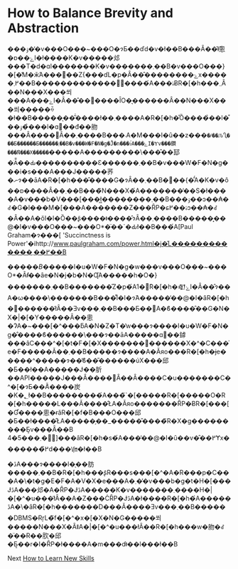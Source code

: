 # How to Balance Brevity and Abstraction
[//]: # (Version:1.0.0)
���ۉ��̓v���O���~���O�ɂƂ��ďd�v�ł��B���Ȃ��͂ǂ̂悤�ɒ��ۓI�ł����K�v�����邩���T�d�ɑI�������K�v�������܂��B�v���O���}�[�̔M�ӂ́A���΂��Ζ{���ɗL�p�Ȃ��̂��������ۓx�����߂܂��B�������������̒����́A���ۂɃR�[�h���܂܂Ȃ��N���X���쐬���A���ۓI�Ȃ��̂��񋟂����ȊO�͉������Ȃ��N���X���쐬�����ꍇ�ł��B�����̖��͂͗����ł��܂����A�R�[�h�̊Ȍ����̉��l�͒��ۉ��̉��l�ɑ΂��đ��肳���Ȃ����΂Ȃ��܂����B���܁A�M���I�ȗ��z���`�҂��ԈႢ���Ƃ������Ƃ������܂��B�v���W�F�N�g�̊J�n���ɂ́A���ۓI�Ɏv���鑽���̃N���X�����`�����A���������\���̂��邷�ׂĂ̎��Ԃ����������Ɛ������܂��B�v���W�F�N�g���i�s���A���J�����荞�ނɂ��āA�R�[�h���̂����G�ɂȂ��܂��B�֐��{�̂́A�K�v�ȏ��ɒ����Ȃ��܂��B���̃N���X�́A�������̕��S�ł����A�v���b�V���[���ł͖��������܂��B���ۉ��ɔ��₳�ꂽ�G�l���M�[���A�������Z���ȒP�ɕۂ��߂ɔ��₳�ꂽ�Ȃ��A�ŏI�I�Ȍ��ʂ͂����ǂ����̂ɂȂ��܂����B�����͓��@�I�v���O���~���O*�̈��`�Ԃł��B���́A[Paul Graham�ɂ���[ 'Succinctness is Power'�ihttp://www.paulgraham.com/power.html�j�̋L�������������߂��܂��B

*�����B��*���I�u�W�F�N�g�w���v���O���~���O*�Ȃǂ֗̕��ȃe�N�j�b�N�Ɋ֘A�����h�O�}�������܂��B�������̋Z�p�́A1�̃R�[�h�𒊏ۓI�Ȃ��̂ɂ��A�ω����\�������B���͌l�I�ɂ́A�����̓��@�I�ȃR�[�h�𐶐����ׂ��ł͂Ȃ��Ǝv���܂��B���Ƃ��΁A�ϐ����̂��G�N�X�|�[�Y�����Ȃ��悤�ɁA�~���[�^���ƃA�N�Z�T�̔w���ɂ����I�u�W�F�N�g�̐����ϐ������\���ɂ��āA�����ɑ΂��鏬���ȃC���^�[�t�F�[�X�������󂯓������X�^�C���͗e�F�����Ă��܂��B�����ɂ����A�Ăяo���R�[�h�ɉe�����^�����ɂ��̕ϐ��̎������ύX���邱�Ƃ��ł��A�����Ɉ��肵��API�����J���Ȃ����΂Ȃ��Ȃ����C�u�������C�^�[�ɂƂ��Ă͂����炭�K�؂ł��B���������́A���̃`�[�����R�[�����O�R�[�h�����L���Ă����̂ŁA�Ăяo�������ȒP�ɃR�[���[�Ɠ����悤�ɍăR�[�f�B���O���邱�Ƃ��ł����̂ŁA�����̗��_�����̌����̃R�X�g���������Ƃ͎v���Ȃ��B 4�܂���5�̗]���ȃR�[�h�s�́A���̓��@�I�ȗ��v�̂��߂Ɏx�������߂̏d���㏞�ł��B

�ڐA���ɂ����l�̖��肪�����܂��B�R�[�h���ʂ̃R���s���[�^�A�R���p�C���A�\�t�g�E�F�A�V�X�e���A�܂��̓v���b�g�t�H�[���ɈڐA���邩�A�ȒP�ɈڐA�����K�v�������܂����H�|�[�^�u���ł͂Ȃ��A�Z���ĊȒP�ɈڐA�ł����R�[�h�́A�����ڐA�\�ȃR�[�h�������D���Ă����Ǝv���܂��B������DBMS�ɌŗL�̃f�[�^�x�[�X�N�G�����쐬�����N���X�ȂǁA�|�[�^�u���łȂ��R�[�h���w�肳�ꂽ�̈��Ɍ��肷�邱�Ƃ͔��r�I�ȒP�ł����A�m���ɗǂ��l���ł��B

Next [How to Learn New Skills](06-How-to-Learn-New-Skills.md)
